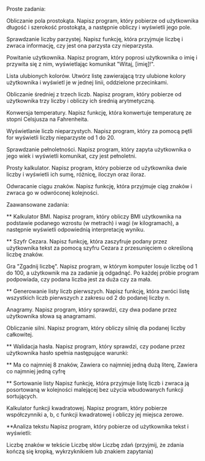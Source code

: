 Proste zadania:

Obliczanie pola prostokąta. Napisz program, który pobierze od użytkownika długość i szerokość prostokąta, a następnie obliczy i wyświetli jego pole.

Sprawdzanie liczby parzystej. Napisz funkcję, która przyjmuje liczbę i zwraca informację, czy jest ona parzysta czy nieparzysta.

Powitanie użytkownika. Napisz program, który poprosi użytkownika o imię i przywita się z nim, wyświetlając komunikat "Witaj, [imię]!".

Lista ulubionych kolorów. Utwórz listę zawierającą trzy ulubione kolory użytkownika i wyświetl je w jednej linii, oddzielone przecinkami.

Obliczanie średniej z trzech liczb. Napisz program, który pobierze od użytkownika trzy liczby i obliczy ich średnią arytmetyczną.

Konwersja temperatury. Napisz funkcję, która konwertuje temperaturę ze stopni Celsjusza na Fahrenheita.

Wyświetlanie liczb nieparzystych. Napisz program, który za pomocą pętli for wyświetli liczby nieparzyste od 1 do 20.

Sprawdzanie pełnoletności. Napisz program, który zapyta użytkownika o jego wiek i wyświetli komunikat, czy jest pełnoletni.

Prosty kalkulator. Napisz program, który pobierze od użytkownika dwie liczby i wyświetli ich sumę, różnicę, iloczyn oraz iloraz.

Odwracanie ciągu znaków. Napisz funkcję, która przyjmuje ciąg znaków i zwraca go w odwróconej kolejności.

Zaawansowane zadania:

** Kalkulator BMI. Napisz program, który obliczy BMI użytkownika na podstawie podanego wzrostu (w metrach) i wagi (w kilogramach), a następnie wyświetli odpowiednią interpretację wyniku.

** Szyfr Cezara. Napisz funkcję, która zaszyfruje podany przez użytkownika tekst za pomocą szyfru Cezara z przesunięciem o określoną liczbę znaków.

Gra "Zgadnij liczbę". Napisz program, w którym komputer losuje liczbę od 1 do 100, a użytkownik ma za zadanie ją odgadnąć. Po każdej próbie program podpowiada, czy podana liczba jest za duża czy za mała.

** Generowanie listy liczb pierwszych. Napisz funkcję, która zwróci listę wszystkich liczb pierwszych z zakresu od 2 do podanej liczby n.

Anagramy. Napisz program, który sprawdzi, czy dwa podane przez użytkownika słowa są anagramami.

Obliczanie silni. Napisz program, który obliczy silnię dla podanej liczby całkowitej.

** Walidacja hasła. Napisz program, który sprawdzi, czy podane przez użytkownika hasło spełnia następujące warunki:

** Ma co najmniej 8 znaków, Zawiera co najmniej jedną dużą literę, Zawiera co najmniej jedną cyfrę

** Sortowanie listy Napisz funkcję, która przyjmuje listę liczb i zwraca ją posortowaną w kolejności malejącej bez użycia wbudowanych funkcji sortujących.

Kalkulator funkcji kwadratowej. Napisz program, który pobierze współczynniki a, b, c funkcji kwadratowej i obliczy jej miejsca zerowe.

**Analiza tekstu Napisz program, który pobierze od użytkownika tekst i wyświetli:

Liczbę znaków w tekście
Liczbę słów
Liczbę zdań (przyjmij, że zdania kończą się kropką, wykrzyknikiem lub znakiem zapytania)
